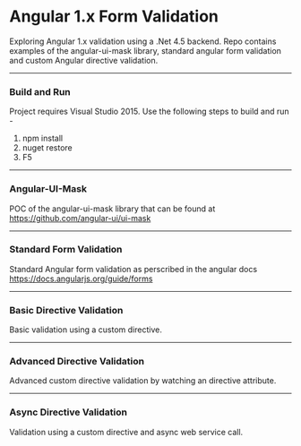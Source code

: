 # Angular 1.x Form Validation #
Exploring Angular 1.x validation using a .Net 4.5 backend. Repo contains examples of the angular-ui-mask library, standard angular form validation and custom Angular directive validation.

----

### Build and Run ###
Project requires Visual Studio 2015. Use the following steps to build and run -

1. npm install
2. nuget restore 
3. F5

----
### Angular-UI-Mask ###
POC of the angular-ui-mask library that can be found at https://github.com/angular-ui/ui-mask

----
### Standard Form Validation ###
Standard Angular form validation as perscribed in the angular docs https://docs.angularjs.org/guide/forms

----
### Basic Directive Validation ###
Basic validation using a custom directive.

----
### Advanced Directive Validation ###
Advanced custom directive validation by watching an directive attribute.

----
### Async Directive Validation ###
Validation using a custom directive and async web service call.
